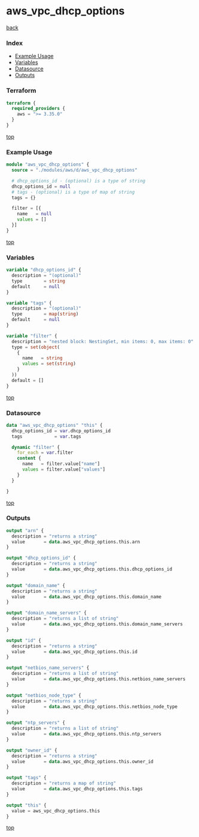 # aws_vpc_dhcp_options

[back](../aws.md)

### Index

- [Example Usage](#example-usage)
- [Variables](#variables)
- [Datasource](#datasource)
- [Outputs](#outputs)

### Terraform

```terraform
terraform {
  required_providers {
    aws = ">= 3.35.0"
  }
}
```

[top](#index)

### Example Usage

```terraform
module "aws_vpc_dhcp_options" {
  source = "./modules/aws/d/aws_vpc_dhcp_options"

  # dhcp_options_id - (optional) is a type of string
  dhcp_options_id = null
  # tags - (optional) is a type of map of string
  tags = {}

  filter = [{
    name   = null
    values = []
  }]
}
```

[top](#index)

### Variables

```terraform
variable "dhcp_options_id" {
  description = "(optional)"
  type        = string
  default     = null
}

variable "tags" {
  description = "(optional)"
  type        = map(string)
  default     = null
}

variable "filter" {
  description = "nested block: NestingSet, min items: 0, max items: 0"
  type = set(object(
    {
      name   = string
      values = set(string)
    }
  ))
  default = []
}
```

[top](#index)

### Datasource

```terraform
data "aws_vpc_dhcp_options" "this" {
  dhcp_options_id = var.dhcp_options_id
  tags            = var.tags

  dynamic "filter" {
    for_each = var.filter
    content {
      name   = filter.value["name"]
      values = filter.value["values"]
    }
  }

}
```

[top](#index)

### Outputs

```terraform
output "arn" {
  description = "returns a string"
  value       = data.aws_vpc_dhcp_options.this.arn
}

output "dhcp_options_id" {
  description = "returns a string"
  value       = data.aws_vpc_dhcp_options.this.dhcp_options_id
}

output "domain_name" {
  description = "returns a string"
  value       = data.aws_vpc_dhcp_options.this.domain_name
}

output "domain_name_servers" {
  description = "returns a list of string"
  value       = data.aws_vpc_dhcp_options.this.domain_name_servers
}

output "id" {
  description = "returns a string"
  value       = data.aws_vpc_dhcp_options.this.id
}

output "netbios_name_servers" {
  description = "returns a list of string"
  value       = data.aws_vpc_dhcp_options.this.netbios_name_servers
}

output "netbios_node_type" {
  description = "returns a string"
  value       = data.aws_vpc_dhcp_options.this.netbios_node_type
}

output "ntp_servers" {
  description = "returns a list of string"
  value       = data.aws_vpc_dhcp_options.this.ntp_servers
}

output "owner_id" {
  description = "returns a string"
  value       = data.aws_vpc_dhcp_options.this.owner_id
}

output "tags" {
  description = "returns a map of string"
  value       = data.aws_vpc_dhcp_options.this.tags
}

output "this" {
  value = aws_vpc_dhcp_options.this
}
```

[top](#index)